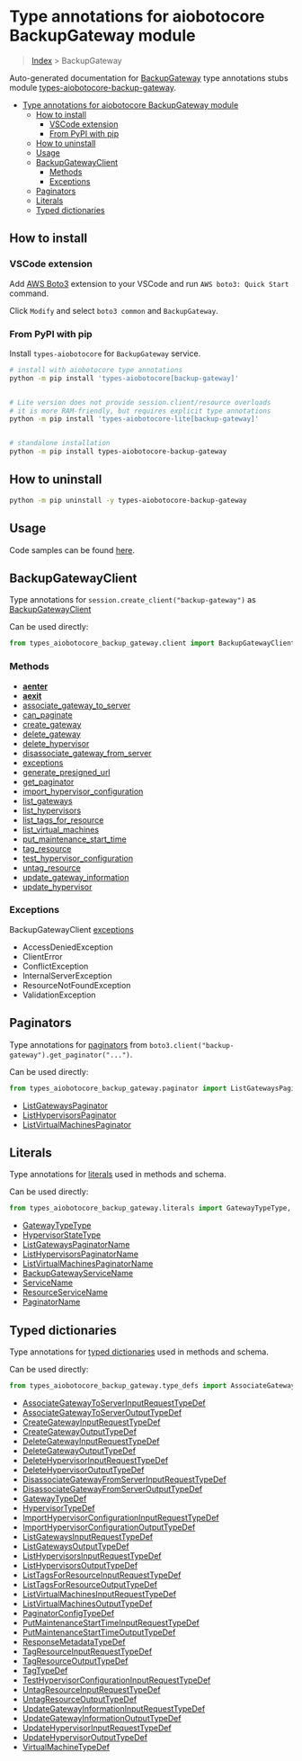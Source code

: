 <a id="type-annotations-for-aiobotocore-backupgateway-module"></a>

# Type annotations for aiobotocore BackupGateway module

> [Index](../README.md) > BackupGateway

Auto-generated documentation for
[BackupGateway](https://boto3.amazonaws.com/v1/documentation/api/latest/reference/services/backup-gateway.html#BackupGateway)
type annotations stubs module
[types-aiobotocore-backup-gateway](https://pypi.org/project/types-aiobotocore-backup-gateway/).

- [Type annotations for aiobotocore BackupGateway module](#type-annotations-for-aiobotocore-backupgateway-module)
  - [How to install](#how-to-install)
    - [VSCode extension](#vscode-extension)
    - [From PyPI with pip](#from-pypi-with-pip)
  - [How to uninstall](#how-to-uninstall)
  - [Usage](#usage)
  - [BackupGatewayClient](#backupgatewayclient)
    - [Methods](#methods)
    - [Exceptions](#exceptions)
  - [Paginators](#paginators)
  - [Literals](#literals)
  - [Typed dictionaries](#typed-dictionaries)

<a id="how-to-install"></a>

## How to install

<a id="vscode-extension"></a>

### VSCode extension

Add
[AWS Boto3](https://marketplace.visualstudio.com/items?itemName=Boto3typed.boto3-ide)
extension to your VSCode and run `AWS boto3: Quick Start` command.

Click `Modify` and select `boto3 common` and `BackupGateway`.

<a id="from-pypi-with-pip"></a>

### From PyPI with pip

Install `types-aiobotocore` for `BackupGateway` service.

```bash
# install with aiobotocore type annotations
python -m pip install 'types-aiobotocore[backup-gateway]'


# Lite version does not provide session.client/resource overloads
# it is more RAM-friendly, but requires explicit type annotations
python -m pip install 'types-aiobotocore-lite[backup-gateway]'


# standalone installation
python -m pip install types-aiobotocore-backup-gateway
```

<a id="how-to-uninstall"></a>

## How to uninstall

```bash
python -m pip uninstall -y types-aiobotocore-backup-gateway
```

<a id="usage"></a>

## Usage

Code samples can be found [here](./usage.md).

<a id="backupgatewayclient"></a>

## BackupGatewayClient

Type annotations for `session.create_client("backup-gateway")` as
[BackupGatewayClient](./client.md)

Can be used directly:

```python
from types_aiobotocore_backup_gateway.client import BackupGatewayClient
```

<a id="methods"></a>

### Methods

- [__aenter__](./client.md#__aenter__)
- [__aexit__](./client.md#__aexit__)
- [associate_gateway_to_server](./client.md#associate_gateway_to_server)
- [can_paginate](./client.md#can_paginate)
- [create_gateway](./client.md#create_gateway)
- [delete_gateway](./client.md#delete_gateway)
- [delete_hypervisor](./client.md#delete_hypervisor)
- [disassociate_gateway_from_server](./client.md#disassociate_gateway_from_server)
- [exceptions](./client.md#exceptions)
- [generate_presigned_url](./client.md#generate_presigned_url)
- [get_paginator](./client.md#get_paginator)
- [import_hypervisor_configuration](./client.md#import_hypervisor_configuration)
- [list_gateways](./client.md#list_gateways)
- [list_hypervisors](./client.md#list_hypervisors)
- [list_tags_for_resource](./client.md#list_tags_for_resource)
- [list_virtual_machines](./client.md#list_virtual_machines)
- [put_maintenance_start_time](./client.md#put_maintenance_start_time)
- [tag_resource](./client.md#tag_resource)
- [test_hypervisor_configuration](./client.md#test_hypervisor_configuration)
- [untag_resource](./client.md#untag_resource)
- [update_gateway_information](./client.md#update_gateway_information)
- [update_hypervisor](./client.md#update_hypervisor)

<a id="exceptions"></a>

### Exceptions

BackupGatewayClient [exceptions](./client.md#exceptions)

- AccessDeniedException
- ClientError
- ConflictException
- InternalServerException
- ResourceNotFoundException
- ValidationException

<a id="paginators"></a>

## Paginators

Type annotations for [paginators](./paginators.md) from
`boto3.client("backup-gateway").get_paginator("...")`.

Can be used directly:

```python
from types_aiobotocore_backup_gateway.paginator import ListGatewaysPaginator, ...
```

- [ListGatewaysPaginator](./paginators.md#listgatewayspaginator)
- [ListHypervisorsPaginator](./paginators.md#listhypervisorspaginator)
- [ListVirtualMachinesPaginator](./paginators.md#listvirtualmachinespaginator)

<a id="literals"></a>

## Literals

Type annotations for [literals](./literals.md) used in methods and schema.

Can be used directly:

```python
from types_aiobotocore_backup_gateway.literals import GatewayTypeType, ...
```

- [GatewayTypeType](./literals.md#gatewaytypetype)
- [HypervisorStateType](./literals.md#hypervisorstatetype)
- [ListGatewaysPaginatorName](./literals.md#listgatewayspaginatorname)
- [ListHypervisorsPaginatorName](./literals.md#listhypervisorspaginatorname)
- [ListVirtualMachinesPaginatorName](./literals.md#listvirtualmachinespaginatorname)
- [BackupGatewayServiceName](./literals.md#backupgatewayservicename)
- [ServiceName](./literals.md#servicename)
- [ResourceServiceName](./literals.md#resourceservicename)
- [PaginatorName](./literals.md#paginatorname)

<a id="typed-dictionaries"></a>

## Typed dictionaries

Type annotations for [typed dictionaries](./type_defs.md) used in methods and
schema.

Can be used directly:

```python
from types_aiobotocore_backup_gateway.type_defs import AssociateGatewayToServerInputRequestTypeDef, ...
```

- [AssociateGatewayToServerInputRequestTypeDef](./type_defs.md#associategatewaytoserverinputrequesttypedef)
- [AssociateGatewayToServerOutputTypeDef](./type_defs.md#associategatewaytoserveroutputtypedef)
- [CreateGatewayInputRequestTypeDef](./type_defs.md#creategatewayinputrequesttypedef)
- [CreateGatewayOutputTypeDef](./type_defs.md#creategatewayoutputtypedef)
- [DeleteGatewayInputRequestTypeDef](./type_defs.md#deletegatewayinputrequesttypedef)
- [DeleteGatewayOutputTypeDef](./type_defs.md#deletegatewayoutputtypedef)
- [DeleteHypervisorInputRequestTypeDef](./type_defs.md#deletehypervisorinputrequesttypedef)
- [DeleteHypervisorOutputTypeDef](./type_defs.md#deletehypervisoroutputtypedef)
- [DisassociateGatewayFromServerInputRequestTypeDef](./type_defs.md#disassociategatewayfromserverinputrequesttypedef)
- [DisassociateGatewayFromServerOutputTypeDef](./type_defs.md#disassociategatewayfromserveroutputtypedef)
- [GatewayTypeDef](./type_defs.md#gatewaytypedef)
- [HypervisorTypeDef](./type_defs.md#hypervisortypedef)
- [ImportHypervisorConfigurationInputRequestTypeDef](./type_defs.md#importhypervisorconfigurationinputrequesttypedef)
- [ImportHypervisorConfigurationOutputTypeDef](./type_defs.md#importhypervisorconfigurationoutputtypedef)
- [ListGatewaysInputRequestTypeDef](./type_defs.md#listgatewaysinputrequesttypedef)
- [ListGatewaysOutputTypeDef](./type_defs.md#listgatewaysoutputtypedef)
- [ListHypervisorsInputRequestTypeDef](./type_defs.md#listhypervisorsinputrequesttypedef)
- [ListHypervisorsOutputTypeDef](./type_defs.md#listhypervisorsoutputtypedef)
- [ListTagsForResourceInputRequestTypeDef](./type_defs.md#listtagsforresourceinputrequesttypedef)
- [ListTagsForResourceOutputTypeDef](./type_defs.md#listtagsforresourceoutputtypedef)
- [ListVirtualMachinesInputRequestTypeDef](./type_defs.md#listvirtualmachinesinputrequesttypedef)
- [ListVirtualMachinesOutputTypeDef](./type_defs.md#listvirtualmachinesoutputtypedef)
- [PaginatorConfigTypeDef](./type_defs.md#paginatorconfigtypedef)
- [PutMaintenanceStartTimeInputRequestTypeDef](./type_defs.md#putmaintenancestarttimeinputrequesttypedef)
- [PutMaintenanceStartTimeOutputTypeDef](./type_defs.md#putmaintenancestarttimeoutputtypedef)
- [ResponseMetadataTypeDef](./type_defs.md#responsemetadatatypedef)
- [TagResourceInputRequestTypeDef](./type_defs.md#tagresourceinputrequesttypedef)
- [TagResourceOutputTypeDef](./type_defs.md#tagresourceoutputtypedef)
- [TagTypeDef](./type_defs.md#tagtypedef)
- [TestHypervisorConfigurationInputRequestTypeDef](./type_defs.md#testhypervisorconfigurationinputrequesttypedef)
- [UntagResourceInputRequestTypeDef](./type_defs.md#untagresourceinputrequesttypedef)
- [UntagResourceOutputTypeDef](./type_defs.md#untagresourceoutputtypedef)
- [UpdateGatewayInformationInputRequestTypeDef](./type_defs.md#updategatewayinformationinputrequesttypedef)
- [UpdateGatewayInformationOutputTypeDef](./type_defs.md#updategatewayinformationoutputtypedef)
- [UpdateHypervisorInputRequestTypeDef](./type_defs.md#updatehypervisorinputrequesttypedef)
- [UpdateHypervisorOutputTypeDef](./type_defs.md#updatehypervisoroutputtypedef)
- [VirtualMachineTypeDef](./type_defs.md#virtualmachinetypedef)
